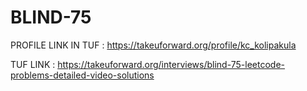 # BLIND-75

PROFILE LINK IN TUF : https://takeuforward.org/profile/kc_kolipakula

TUF LINK : https://takeuforward.org/interviews/blind-75-leetcode-problems-detailed-video-solutions
